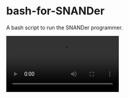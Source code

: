 # bash-for-SNANDer
A bash script to run the SNANDer programmer.

![Running the script](https://raw.githubusercontent.com/bigbigmdm/bash-for-SNANDer/main/snander_sh.mp4)
